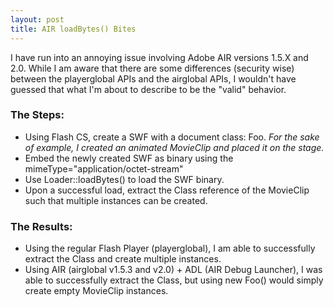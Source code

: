 ```yaml
---
layout: post
title: AIR loadBytes() Bites
---
```

I have run into an annoying issue involving Adobe AIR versions 1.5.X and 2.0. While I am aware that there are some differences (security wise) between the playerglobal APIs and the airglobal APIs, I wouldn't have guessed that what I'm about to describe to be the "valid" behavior.  

### The Steps:

*   Using Flash CS, create a SWF with a document class: Foo. _For the sake of example, I created an animated MovieClip and placed it on the stage._
*   Embed the newly created SWF as binary using the mimeType="application/octet-stream"
*   Use Loader::loadBytes() to load the SWF binary.
*   Upon a successful load, extract the Class reference of the MovieClip such that multiple instances can be created.

###  The Results:

*   Using the regular Flash Player (playerglobal), I am able to successfully extract the Class and create multiple instances.
*   Using AIR (airglobal v1.5.3 and v2.0) + ADL (AIR Debug Launcher), I was able to successfully extract the Class, but using new Foo() would simply create empty MovieClip instances.
